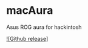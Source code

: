 # macAura
Asus ROG aura for hackintosh

[![Github release]](https://github.com/serdeliuk/macAura/releases)
